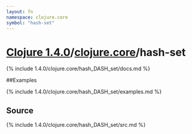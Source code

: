 ```yaml
---
layout: fn
namespace: clojure.core
symbol: "hash-set"
---
```


# [Clojure 1.4.0](../../)/[clojure.core](../)/hash-set

{% include 1.4.0/clojure.core/hash_DASH_set/docs.md %}

##Examples

{% include 1.4.0/clojure.core/hash_DASH_set/examples.md %}
## Source
{% include 1.4.0/clojure.core/hash_DASH_set/src.md %}

